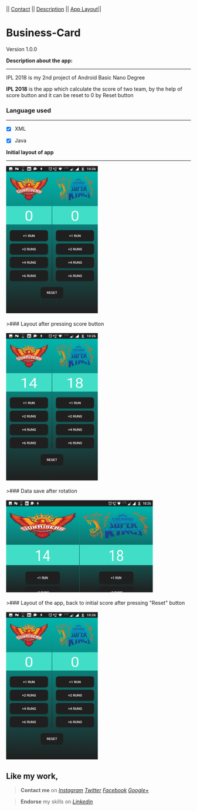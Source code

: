 || [Contact](#contact-me)      ||      [Description](#description-here)  ||    [App Layout](#app-layout)||

# Business-Card
Version 1.0.0


<a name="description-here"></a> **Description about the app:**
***

IPL 2018 is my 2nd project of Android Basic Nano Degree

**IPL 2018** is the app which calculate the score of two team, by the help of score button and it can be reset to 0 by Reset button


### Language used
***
- [x] XML
- [x] Java


<a name="app-layout"></a> **Initial layout of app**
***
<img src="app/src/main/res/drawable/initial.png" width="250" height="400">
<br>
<br>
>### Layout after pressing score button
<br>
<br>
<img src="app/src/main/res/drawable/afterscore.png" width="250" height="400">
<br>
<br>
>### Data save after rotation
<br>
<br>
<img src="app/src/main/res/drawable/afterrotation.png" width="400" height="250">
<br>
<br>
>### Layout of the app, back to initial score after pressing "Reset" button
<br>
<br>
<img src="app/src/main/res/drawable/initial.png" width="250" height="400">




## **Like my work**,<a name="contact-me"></a>


>**Contact me** on *[Instagram](https://www.instagram.com/imadianand/) [Twitter](https://twitter.com/imadianand) [Facebook](https://www.facebook.com/imadianand) [Google+](https://plus.google.com/u/1/115286953959216936009)*

>**Endorse** my skills on *[Linkedin](https://www.linkedin.com/in/imadianand/)*


